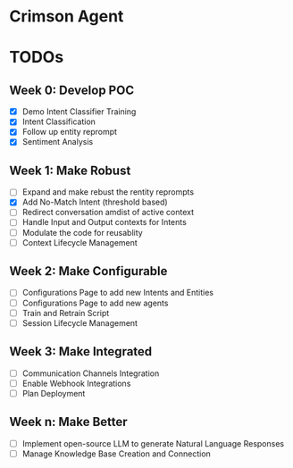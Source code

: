 # Crimson Agent
# TODOs
## Week 0: Develop POC
- [X] Demo Intent Classifier Training
- [X] Intent Classification
- [x] Follow up entity reprompt
- [X] Sentiment Analysis

## Week 1: Make Robust
- [ ] Expand and make rebust the rentity reprompts
- [X] Add No-Match Intent (threshold based)
- [ ] Redirect conversation amdist of active context
- [ ] Handle Input and Output contexts for Intents
- [ ] Modulate the code for reusablity
- [ ] Context Lifecycle Management

## Week 2: Make Configurable
- [ ] Configurations Page to add new Intents and Entities
- [ ] Configurations Page to add new agents
- [ ] Train and Retrain Script
- [ ] Session Lifecycle Management

## Week 3: Make Integrated
- [ ] Communication Channels Integration
- [ ] Enable Webhook Integrations
- [ ] Plan Deployment

## Week n: Make Better
- [ ] Implement open-source LLM to generate Natural Language Responses
- [ ] Manage Knowledge Base Creation and Connection
